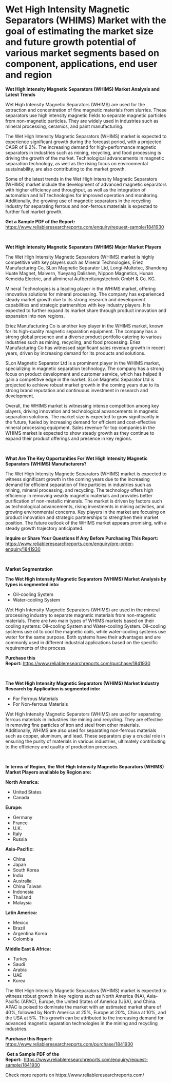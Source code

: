 <p><h1>Wet High Intensity Magnetic Separators (WHIMS) Market with the goal of estimating the market size and future growth potential of various market segments based on component, applications, end user and region</h1></p><p><strong>Wet High Intensity Magnetic Separators (WHIMS) Market Analysis and Latest Trends</strong></p>
<p><p>Wet High Intensity Magnetic Separators (WHIMS) are used for the extraction and concentration of fine magnetic materials from slurries. These separators use high intensity magnetic fields to separate magnetic particles from non-magnetic particles. They are widely used in industries such as mineral processing, ceramics, and paint manufacturing.</p><p>The Wet High Intensity Magnetic Separators (WHIMS) market is expected to experience significant growth during the forecast period, with a projected CAGR of 9.2%. The increasing demand for high-performance magnetic separators in industries such as mining, recycling, and food processing is driving the growth of the market. Technological advancements in magnetic separation technology, as well as the rising focus on environmental sustainability, are also contributing to the market growth.</p><p>Some of the latest trends in the Wet High Intensity Magnetic Separators (WHIMS) market include the development of advanced magnetic separators with higher efficiency and throughput, as well as the integration of automation and IoT technologies for improved operation and monitoring. Additionally, the growing use of magnetic separators in the recycling industry for separating ferrous and non-ferrous materials is expected to further fuel market growth.</p></p>
<p><strong>Get a Sample PDF of the Report:&nbsp;</strong> <a href="https://www.reliableresearchreports.com/enquiry/request-sample/1841930">https://www.reliableresearchreports.com/enquiry/request-sample/1841930</a></p>
<p>&nbsp;</p>
<p><strong>Wet High Intensity Magnetic Separators (WHIMS) Major Market Players</strong></p>
<p><p>The Wet High Intensity Magnetic Separators (WHIMS) market is highly competitive with key players such as Mineral Technologies, Eriez Manufacturing Co, SLon Magnetic Separator Ltd, Longi-Multotec, Shandong Huate Magnet, Malvern, Yueyang Dalishen, Nippon Magnetics, Hunan Kemeida Electric, and allmineral Aufbereitungstechnik GmbH & Co. KG.</p><p>Mineral Technologies is a leading player in the WHIMS market, offering innovative solutions for mineral processing. The company has experienced steady market growth due to its strong research and development capabilities and strategic partnerships with key industry players. It is expected to further expand its market share through product innovation and expansion into new regions.</p><p>Eriez Manufacturing Co is another key player in the WHIMS market, known for its high-quality magnetic separation equipment. The company has a strong global presence and a diverse product portfolio catering to various industries such as mining, recycling, and food processing. Eriez Manufacturing Co has witnessed significant sales revenue growth in recent years, driven by increasing demand for its products and solutions.</p><p>SLon Magnetic Separator Ltd is a prominent player in the WHIMS market, specializing in magnetic separation technology. The company has a strong focus on product development and customer service, which has helped it gain a competitive edge in the market. SLon Magnetic Separator Ltd is projected to achieve robust market growth in the coming years due to its strong brand reputation and continuous investment in research and development.</p><p>Overall, the WHIMS market is witnessing intense competition among key players, driving innovation and technological advancements in magnetic separation solutions. The market size is expected to grow significantly in the future, fueled by increasing demand for efficient and cost-effective mineral processing equipment. Sales revenue for top companies in the WHIMS market is expected to show steady growth as they continue to expand their product offerings and presence in key regions.</p></p>
<p>&nbsp;</p>
<p><strong>What Are The Key Opportunities For Wet High Intensity Magnetic Separators (WHIMS) Manufacturers?</strong></p>
<p><p>The Wet High Intensity Magnetic Separators (WHIMS) market is expected to witness significant growth in the coming years due to the increasing demand for efficient separation of fine particles in industries such as mining, mineral processing, and recycling. The technology offers high efficiency in removing weakly magnetic materials and provides better purification of non-metallic minerals. The market is driven by factors such as technological advancements, rising investments in mining activities, and growing environmental concerns. Key players in the market are focusing on product innovation and strategic partnerships to strengthen their market position. The future outlook of the WHIMS market appears promising, with a steady growth trajectory anticipated.</p></p>
<p><strong>Inquire or Share Your Questions If Any Before Purchasing This Report:</strong> <a href="https://www.reliableresearchreports.com/enquiry/pre-order-enquiry/1841930">https://www.reliableresearchreports.com/enquiry/pre-order-enquiry/1841930</a></p>
<p>&nbsp;</p>
<p><strong>Market Segmentation</strong></p>
<p><strong>The Wet High Intensity Magnetic Separators (WHIMS) Market Analysis by types is segmented into:</strong></p>
<p><ul><li>Oil-cooling System</li><li>Water-cooling System</li></ul></p>
<p><p>Wet High Intensity Magnetic Separators (WHIMS) are used in the mineral processing industry to separate magnetic materials from non-magnetic materials. There are two main types of WHIMS markets based on their cooling systems: Oil-cooling System and Water-cooling System. Oil-cooling systems use oil to cool the magnetic coils, while water-cooling systems use water for the same purpose. Both systems have their advantages and are commonly used in different industrial applications based on the specific requirements of the process.</p></p>
<p><strong>Purchase this Report:&nbsp;</strong><a href="https://www.reliableresearchreports.com/purchase/1841930">https://www.reliableresearchreports.com/purchase/1841930</a></p>
<p>&nbsp;</p>
<p><strong>The Wet High Intensity Magnetic Separators (WHIMS) Market Industry Research by Application is segmented into:</strong></p>
<p><ul><li>For Ferrous Materials</li><li>For Non-ferrous Materials</li></ul></p>
<p><p>Wet High Intensity Magnetic Separators (WHIMS) are used for separating ferrous materials in industries like mining and recycling. They are effective in removing fine particles of iron and steel from other materials. Additionally, WHIMS are also used for separating non-ferrous materials such as copper, aluminum, and lead. These separators play a crucial role in ensuring the purity of materials in various industries, ultimately contributing to the efficiency and quality of production processes.</p></p>
<p>&nbsp;</p>
<p><strong>In terms of Region, the Wet High Intensity Magnetic Separators (WHIMS) Market Players available by Region are:</strong></p>
<p>
    <p> <strong> North America: </strong>
        <ul>
            <li>United States</li>
            <li>Canada</li>
        </ul>
        </p> 
    <p> <strong> Europe: </strong>
        <ul>
            <li>Germany</li>
            <li>France</li>
            <li>U.K.</li>
            <li>Italy</li>
            <li>Russia</li>
        </ul>
        </p> 
    <p> <strong> Asia-Pacific: </strong>
        <ul>
            <li>China</li>
            <li>Japan</li>
            <li>South Korea</li>
            <li>India</li>
            <li>Australia</li>
            <li>China Taiwan</li>
            <li>Indonesia</li>
            <li>Thailand</li>
            <li>Malaysia</li>
        </ul>
        </p> 
    <p> <strong> Latin America: </strong>
        <ul>
            <li>Mexico</li>
            <li>Brazil</li>
            <li>Argentina Korea</li>
            <li>Colombia</li>
        </ul>
        </p> 
    <p> <strong> Middle East & Africa: </strong>
        <ul>
            <li>Turkey</li>
            <li>Saudi</li>
            <li>Arabia</li>
            <li>UAE</li>
            <li>Korea</li>
        </ul>
    </p>
    </p>
<p><p>The Wet High Intensity Magnetic Separators (WHIMS) market is expected to witness robust growth in key regions such as North America (NA), Asia-Pacific (APAC), Europe, the United States of America (USA), and China. APAC is poised to dominate the market with an estimated market share of 40%, followed by North America at 25%, Europe at 20%, China at 10%, and the USA at 5%. This growth can be attributed to the increasing demand for advanced magnetic separation technologies in the mining and recycling industries.</p></p>
<p><strong>Purchase this Report: </strong><a href="https://www.reliableresearchreports.com/purchase/1841930">https://www.reliableresearchreports.com/purchase/1841930</a></p>
<p>&nbsp;<strong>Get a Sample PDF of the Report:&nbsp;&nbsp;</strong><a href="https://www.reliableresearchreports.com/enquiry/request-sample/1841930">https://www.reliableresearchreports.com/enquiry/request-sample/1841930</a></p>
<p><strong></strong></p>
<p>Check more reports on https://www.reliableresearchreports.com/</p>